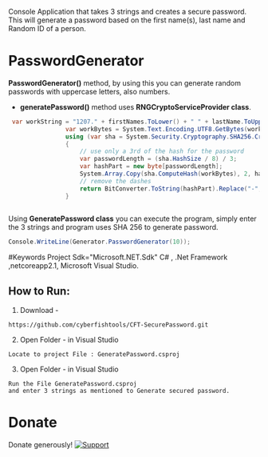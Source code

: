 
Console Application that takes 3 strings and creates a secure password.
 This will generate a password based on the first name(s), last name and Random ID of a person.

# PasswordGenerator

**PasswordGenerator()** method, by using this you can generate random passwords with uppercase letters, also numbers.
- **generatePassword()** method uses **RNGCryptoServiceProvider class**.

```C#
 var workString = "1207." + firstNames.ToLower() + " " + lastName.ToUpper() + "." + bankID.ToLower() + ".0105";
                var workBytes = System.Text.Encoding.UTF8.GetBytes(workString);
                using (var sha = System.Security.Cryptography.SHA256.Create())
                {
                    // use only a 3rd of the hash for the password
                    var passwordLength = (sha.HashSize / 8) / 3;
                    var hashPart = new byte[passwordLength];
                    System.Array.Copy(sha.ComputeHash(workBytes), 2, hashPart, 0, passwordLength);
                    // remove the dashes
                    return BitConverter.ToString(hashPart).Replace("-", "");
                }
              
```

Using **GeneratePassword class** you can execute the program, simply enter the 3 strings and  program uses SHA 256 to generate password. 

```C# 
Console.WriteLine(Generator.PasswordGenerator(10));
```

#Keywords
Project Sdk="Microsoft.NET.Sdk"
C# , .Net Framework ,netcoreapp2.1, Microsoft Visual Studio.




 ## How to Run: 
 1. Download -
  ``` 
  https://github.com/cyberfishtools/CFT-SecurePassword.git
  ```
  2. Open Folder - in Visual Studio
  ```
  Locate to project File : GeneratePassword.csproj
  
  ```
   3. Open Folder - in Visual Studio
   
  ```
  Run the File GeneratePassword.csproj
  and enter 3 strings as mentioned to Generate secured password.
  ```
   

# Donate
Donate generously! [![Support](https://www.buymeacoffee.com/assets/img/custom_images/white_img.png)](https://www.buymeacoffee.com/maheshnama098)
